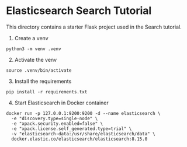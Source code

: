 # Elasticsearch Search Tutorial

This directory contains a starter Flask project used in the Search tutorial.

1. Create a venv
```
python3 -m venv .venv
```

2. Activate the venv
```
source .venv/bin/activate
```

3. Install the requirements
```
pip install -r requirements.txt
```

4. Start Elasticsearch in Docker container
```
docker run -p 127.0.0.1:9200:9200 -d --name elasticsearch \
  -e "discovery.type=single-node" \
  -e "xpack.security.enabled=false" \
  -e "xpack.license.self_generated.type=trial" \
  -v "elasticsearch-data:/usr/share/elasticsearch/data" \
  docker.elastic.co/elasticsearch/elasticsearch:8.15.0
```
